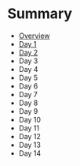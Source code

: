 # Summary

* [Overview](README.md)
* [Day 1](chapter1.md)
* [Day 2](sorting-algorithms.md)
* Day 3
* Day 4
* Day 5
* Day 6
* Day 7
* Day 8
* Day 9
* Day 10
* Day 11
* Day 12
* Day 13
* Day 14

